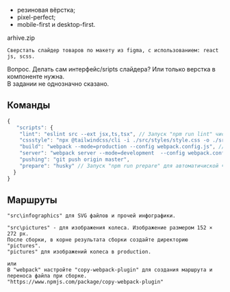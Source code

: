 - резиновая вёрстка;
- pixel-perfect;
- mobile-first и desktop-first.

arhive.zip

```code
Сверстать слайдер товаров по макету из figma, с использованием: react js, scss.
```

Вопрос. Делать сам интерфейс/sripts слайдера? Или только верстка в компоненте нужна.\
В задании не однозначно сказано. 

## Команды
```js
{
   "scripts": {
    "lint": "eslint src --ext jsx,ts,tsx", // Запуск "npm run lint" чистим ком
    "cssstyle": "npx @tailwindcss/cli -i ./src/styles/style.css -o ./src/output.css --watch"// После запуска сервера запускаем cssstyle. Работает с файлом "src\styles" Установлен, чтоб получить нулевой стиль.
    "build": "webpack --mode=production --config webpack.config.js", // сборка
    "server": "webpack server --mode=development  --config webpack.config.js", // Запускаем сервер
    "pushing": "git push origin master",
    "prepare": "husky" // Запуск "npm run prepare" для автоматичиской чистки кода
  }
}
```

## Маршруты
```code
"src\infographics" для SVG файлов и прочей инфографики.

"src\pictures" - для изображения колеса. Изображение размером 152 × 272 px.
После сборки, в корне результата сборки создайте директорию "pictures".
"pictures" для изображений колеса в production.

или
В "webpack" настройте "copy-webpack-plugin" для создания маршрута и переноса файла при сборке.
"https://www.npmjs.com/package/copy-webpack-plugin"

```
